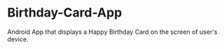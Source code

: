 # Birthday-Card-App
Android App that displays a Happy Birthday Card on the screen of user's device.
